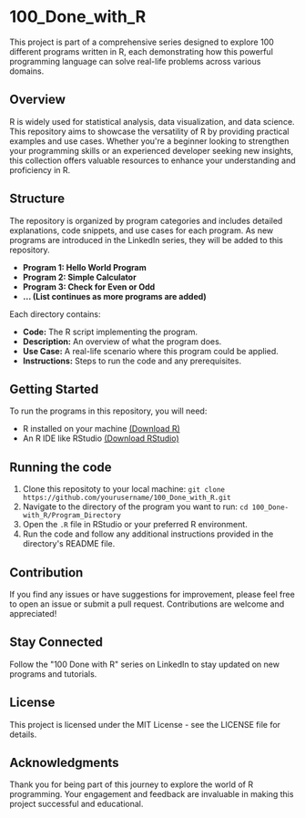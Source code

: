 # 100_Done_with_R
This project is part of a comprehensive series designed to explore 100 different programs written in R, each demonstrating how this powerful programming language can solve real-life problems across various domains.
## Overview
R is widely used for statistical analysis, data visualization, and data science. This repository aims to showcase the versatility of R by providing practical examples and use cases. Whether you're a beginner looking to strengthen your programming skills or an experienced developer seeking new insights, this collection offers valuable resources to enhance your understanding and proficiency in R.
## Structure
The repository is organized by program categories and includes detailed explanations, code snippets, and use cases for each program. As new programs are introduced in the LinkedIn series, they will be added to this repository.
- **Program 1: Hello World Program**
- **Program 2: Simple Calculator**
- **Program 3: Check for Even or Odd**
- **... (List continues as more programs are added)**

Each directory contains:
- **Code:** The R script implementing the program.
- **Description:** An overview of what the program does.
- **Use Case:** A real-life scenario where this program could be applied.
- **Instructions:** Steps to run the code and any prerequisites.
## Getting Started
To run the programs in this repository, you will need:
- R installed on your machine [(Download R)](https://www.r-project.org)
- An R IDE like RStudio [(Download RStudio)](https://rstudio-education.github.io/hopr/starting.html)
## Running the code
1. Clone this repositoty to your local machine: ```git clone https://github.com/yourusername/100_Done_with_R.git```
2. Navigate to the directory of the program you want to run: ```cd 100_Done-with_R/Program_Directory```
4. Open the `.R` file in RStudio or your preferred R environment.
5. Run the code and follow any additional instructions provided in the directory's README file.
## Contribution
If you find any issues or have suggestions for improvement, please feel free to open an issue or submit a pull request. Contributions are welcome and appreciated!
## Stay Connected
Follow the "100 Done with R" series on LinkedIn to stay updated on new programs and tutorials.
## License
This project is licensed under the MIT License - see the LICENSE file for details.
## Acknowledgments
Thank you for being part of this journey to explore the world of R programming. Your engagement and feedback are invaluable in making this project successful and educational.
